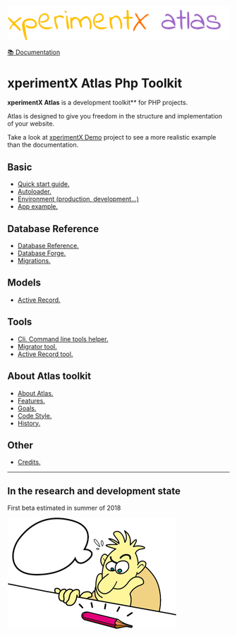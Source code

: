 ![xperimentx atlas](Atlas/doc/images/atlas.png) 

[:books: Documentation](Atlas/doc/README.md)

# xperimentX Atlas Php Toolkit

**xperimentX Atlas** is a development toolkit** for PHP projects.

Atlas is designed to give you freedom in the structure and implementation of your website.


Take a look at [xperimentX Demo](https://github.com/xperimentx/atlas-sample)  project to see a more realistic example than the documentation.




## Basic
* [Quick start guide.](Atlas/doc/Quick-start-guide.md)
* [Autoloader.](Atlas/doc/Autoloader.md)
* [Environment (production, development...)](Atlas/doc/Environment.md)
* [App example.](Atlas/doc/App-demo.md)
 

## Database Reference
* [Database Reference.](Atlas/doc/Database.md)
* [Database Forge.](Atlas/doc/Database.md#database-forge)
* [Migrations.](Atlas/doc/Database-migrations.md)


## Models
* [Active Record.](Atlas/doc/Active-record.md)


## Tools
* [Cli. Command line tools helper.](Atlas/doc/Cli.md)
* [Migrator tool.](Atlas/doc/Database-migrations.md#migrator-cli-tool)
* [Active Record tool.](Atlas/doc/Active-record.md|active-record-tool)


## About Atlas toolkit
* [About Atlas.](Atlas/doc/About.md#about-atlas)
* [Features.](Atlas/doc/About.md#features)
* [Goals.](Atlas/doc/About.md#goals)
* [Code Style.](Atlas/doc/Code-style.md)
* [History.](Atlas/doc/History.md)

## Other

* [Credits.](Atlas/doc/Credits.md)


---

## In the research and development state
First beta estimated in summer of 2018

![xperimentx atlas](Atlas/doc/images/pensando.png) 

